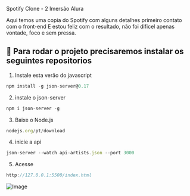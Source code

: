 Spotify Clone - 2 Imersão Alura

Aqui temos uma copia do Spotify com alguns detalhes primeiro contato com o front-end
E estou feliz com o resultado, não foi dificel apenas vontade, foco e sem pressa.


## 🛞 Para rodar o projeto precisaremos instalar os seguintes repositorios

1. Instale esta verão do javascript
```javascript
npm install -g json-server@0.17
```
2. instale o json-server
```javascript
npm i json-server -g
```
3. Baixe o Node.js
```javascript
nodejs.org/pt/download
```
4. inicie a api
```javascript
json-server --watch api-artists.json --port 3000
```
5. Acesse
```javascript
http://127.0.0.1:5500/index.html
```

![Image](https://github.com/user-attachments/assets/0f149359-3626-4d5a-8dd6-026717c04922)
